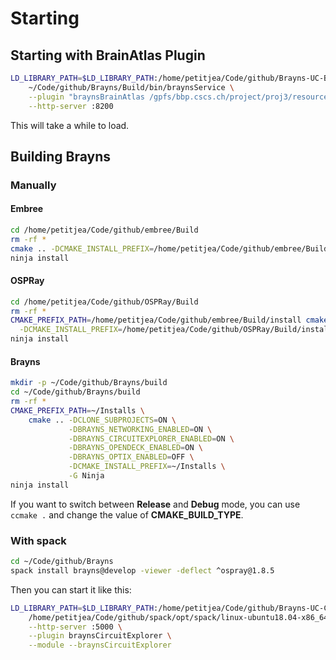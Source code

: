 # Starting
## Starting with BrainAtlas Plugin

```bash
LD_LIBRARY_PATH=$LD_LIBRARY_PATH:/home/petitjea/Code/github/Brayns-UC-BrainAtlas/build \
    ~/Code/github/Brayns/Build/bin/braynsService \
    --plugin "braynsBrainAtlas /gpfs/bbp.cscs.ch/project/proj3/resources/brain_atlas/simple.brainatlas" \
    --http-server :8200
```

This will take a while to load.

## Building Brayns

### Manually

#### Embree

```bash
cd /home/petitjea/Code/github/embree/Build
rm -rf *
cmake .. -DCMAKE_INSTALL_PREFIX=/home/petitjea/Code/github/embree/Build/install -G Ninja
ninja install
```

#### OSPRay

```bash
cd /home/petitjea/Code/github/OSPRay/Build
rm -rf *
CMAKE_PREFIX_PATH=/home/petitjea/Code/github/embree/Build/install cmake .. \
  -DCMAKE_INSTALL_PREFIX=/home/petitjea/Code/github/OSPRay/Build/install -G Ninja
ninja install
```

#### Brayns

```bash
mkdir -p ~/Code/github/Brayns/build
cd ~/Code/github/Brayns/build
rm -rf *
CMAKE_PREFIX_PATH=~/Installs \
    cmake .. -DCLONE_SUBPROJECTS=ON \
             -DBRAYNS_NETWORKING_ENABLED=ON \
             -DBRAYNS_CIRCUITEXPLORER_ENABLED=ON \
             -DBRAYNS_OPENDECK_ENABLED=ON \
             -DBRAYNS_OPTIX_ENABLED=OFF \
             -DCMAKE_INSTALL_PREFIX=~/Installs \
             -G Ninja
ninja install
```

If you want to switch between __Release__ and __Debug__ mode, you can use `ccmake .` and change the value of __CMAKE_BUILD_TYPE__.

### With spack

```bash
cd ~/Code/github/Brayns
spack install brayns@develop -viewer -deflect ^ospray@1.8.5
```

Then you can start it like this:
```bash
LD_LIBRARY_PATH=$LD_LIBRARY_PATH:/home/petitjea/Code/github/Brayns-UC-CircuitExplorer/build \
    /home/petitjea/Code/github/spack/opt/spack/linux-ubuntu18.04-x86_64/gcc-7.4.0/brayns-develop-d6vgtt/bin/braynsService \
    --http-server :5000 \
    --plugin braynsCircuitExplorer \
    --module --braynsCircuitExplorer
```
